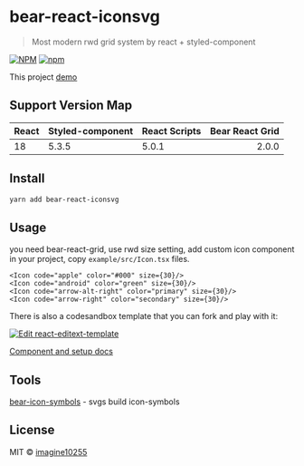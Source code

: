 # bear-react-iconsvg

> Most modern rwd grid system by react + styled-component


[![NPM](https://img.shields.io/npm/v/bear-react-iconsvg.svg)](https://www.npmjs.com/package/bear-react-iconsvg)
[![npm](https://img.shields.io/npm/dm/bear-react-iconsvg.svg)](https://www.npmjs.com/package/bear-react-iconsvg)

This project [demo](https://imagine10255.github.io/bear-react-iconsvg/)

## Support Version Map

React | Styled-component | React Scripts | Bear React Grid | 
------|:-----------------|---------------|----------------:|
18    | 5.3.5            | 5.0.1         |           2.0.0 |

## Install

```bash
yarn add bear-react-iconsvg
```

## Usage

you need bear-react-grid, use rwd size setting,
add custom icon component in your project, copy `example/src/Icon.tsx` files.

```tsx
<Icon code="apple" color="#000" size={30}/>
<Icon code="android" color="green" size={30}/>
<Icon code="arrow-alt-right" color="primary" size={30}/>
<Icon code="arrow-right" color="secondary" size={30}/>
```


There is also a codesandbox template that you can fork and play with it:

[![Edit react-editext-template](https://codesandbox.io/static/img/play-codesandbox.svg)](https://codesandbox.io/s/bear-react-iconsvg-lqsn6)

[Component and setup docs](./docs/component.md)


## Tools
[bear-icon-symbols](https://github.com/imagine10255/bear-icon-symbols) - svgs build icon-symbols


## License

MIT © [imagine10255](https://github.com/imagine10255)
